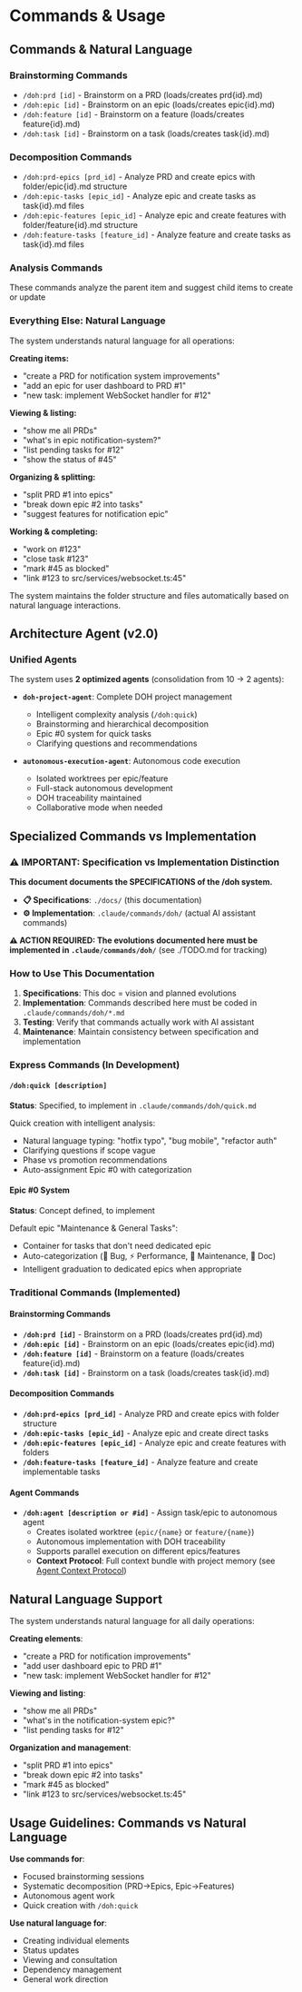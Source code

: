 # Commands & Usage

## Commands & Natural Language

### Brainstorming Commands

- `/doh:prd [id]` - Brainstorm on a PRD (loads/creates prd{id}.md)
- `/doh:epic [id]` - Brainstorm on an epic (loads/creates epic{id}.md)
- `/doh:feature [id]` - Brainstorm on a feature (loads/creates feature{id}.md)
- `/doh:task [id]` - Brainstorm on a task (loads/creates task{id}.md)

### Decomposition Commands

- `/doh:prd-epics [prd_id]` - Analyze PRD and create epics with folder/epic{id}.md structure
- `/doh:epic-tasks [epic_id]` - Analyze epic and create tasks as task{id}.md files
- `/doh:epic-features [epic_id]` - Analyze epic and create features with folder/feature{id}.md structure
- `/doh:feature-tasks [feature_id]` - Analyze feature and create tasks as task{id}.md files

### Analysis Commands

These commands analyze the parent item and suggest child items to create or update

### Everything Else: Natural Language

The system understands natural language for all operations:

**Creating items:**

- "create a PRD for notification system improvements"
- "add an epic for user dashboard to PRD #1"
- "new task: implement WebSocket handler for #12"

**Viewing & listing:**

- "show me all PRDs"
- "what's in epic notification-system?"
- "list pending tasks for #12"
- "show the status of #45"

**Organizing & splitting:**

- "split PRD #1 into epics"
- "break down epic #2 into tasks"
- "suggest features for notification epic"

**Working & completing:**

- "work on #123"
- "close task #123"
- "mark #45 as blocked"
- "link #123 to src/services/websocket.ts:45"

The system maintains the folder structure and files automatically based on natural language interactions.

## Architecture Agent (v2.0)

### Unified Agents

The system uses **2 optimized agents** (consolidation from 10 → 2 agents):

- **`doh-project-agent`**: Complete DOH project management
    - Intelligent complexity analysis (`/doh:quick`)
    - Brainstorming and hierarchical decomposition
    - Epic #0 system for quick tasks
    - Clarifying questions and recommendations

- **`autonomous-execution-agent`**: Autonomous code execution
    - Isolated worktrees per epic/feature
    - Full-stack autonomous development
    - DOH traceability maintained
    - Collaborative mode when needed

## Specialized Commands vs Implementation

### ⚠️ IMPORTANT: Specification vs Implementation Distinction

**This document documents the SPECIFICATIONS of the /doh system.**

- **📋 Specifications**: `./docs/` (this documentation)
- **⚙️ Implementation**: `.claude/commands/doh/` (actual AI assistant commands)

**⚠️ ACTION REQUIRED: The evolutions documented here must be implemented in `.claude/commands/doh/`** (see ./TODO.md for
tracking)

### How to Use This Documentation

1. **Specifications**: This doc = vision and planned evolutions
2. **Implementation**: Commands described here must be coded in `.claude/commands/doh/*.md`
3. **Testing**: Verify that commands actually work with AI assistant
4. **Maintenance**: Maintain consistency between specification and implementation

### Express Commands (In Development)

#### `/doh:quick [description]`

**Status**: Specified, to implement in `.claude/commands/doh/quick.md`

Quick creation with intelligent analysis:

- Natural language typing: "hotfix typo", "bug mobile", "refactor auth"
- Clarifying questions if scope vague
- Phase vs promotion recommendations
- Auto-assignment Epic #0 with categorization

#### Epic #0 System

**Status**: Concept defined, to implement

Default epic "Maintenance & General Tasks":

- Container for tasks that don't need dedicated epic
- Auto-categorization (🐛 Bug, ⚡ Performance, 🔧 Maintenance, 📝 Doc)
- Intelligent graduation to dedicated epics when appropriate

### Traditional Commands (Implemented)

#### Brainstorming Commands

- **`/doh:prd [id]`** - Brainstorm on a PRD (loads/creates prd{id}.md)
- **`/doh:epic [id]`** - Brainstorm on an epic (loads/creates epic{id}.md)
- **`/doh:feature [id]`** - Brainstorm on a feature (loads/creates feature{id}.md)
- **`/doh:task [id]`** - Brainstorm on a task (loads/creates task{id}.md)

#### Decomposition Commands

- **`/doh:prd-epics [prd_id]`** - Analyze PRD and create epics with folder structure
- **`/doh:epic-tasks [epic_id]`** - Analyze epic and create direct tasks
- **`/doh:epic-features [epic_id]`** - Analyze epic and create features with folders
- **`/doh:feature-tasks [feature_id]`** - Analyze feature and create implementable tasks

#### Agent Commands

- **`/doh:agent [description or #id]`** - Assign task/epic to autonomous agent
    - Creates isolated worktree (`epic/{name}` or `feature/{name}`)
    - Autonomous implementation with DOH traceability
    - Supports parallel execution on different epics/features
    - **Context Protocol**: Full context bundle with project memory (see
    [Agent Context Protocol](agent-context-protocol.md))

## Natural Language Support

The system understands natural language for all daily operations:

**Creating elements**:

- "create a PRD for notification improvements"
- "add user dashboard epic to PRD #1"
- "new task: implement WebSocket handler for #12"

**Viewing and listing**:

- "show me all PRDs"
- "what's in the notification-system epic?"
- "list pending tasks for #12"

**Organization and management**:

- "split PRD #1 into epics"
- "break down epic #2 into tasks"
- "mark #45 as blocked"
- "link #123 to src/services/websocket.ts:45"

## Usage Guidelines: Commands vs Natural Language

**Use commands for**:

- Focused brainstorming sessions
- Systematic decomposition (PRD→Epics, Epic→Features)
- Autonomous agent work
- Quick creation with `/doh:quick`

**Use natural language for**:

- Creating individual elements
- Status updates
- Viewing and consultation
- Dependency management
- General work direction
